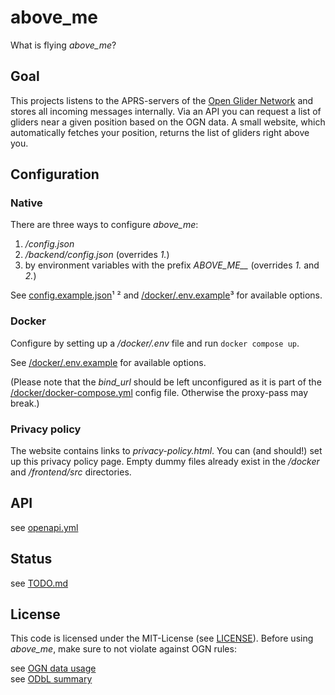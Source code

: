 # above_me
What is flying _above\_me_?

## Goal
This projects listens to the APRS-servers of the [Open Glider Network](http://wiki.glidernet.org/) and stores all incoming messages internally. Via an API you can request a list of gliders near a given position based on the OGN data. A small website, which automatically fetches your position, returns the list of gliders right above you.

## Configuration
### Native
There are three ways to configure _above\_me_:
1. _/config.json_
2. _/backend/config.json_ (overrides _1._)
3. by environment variables with the prefix _ABOVE\_ME\_\__ (overrides _1._ and _2._)

See [config.example.json](config.example.json)¹ ² and [/docker/.env.example](docker/.env.example)³ for available options.

### Docker
Configure by setting up a _/docker/.env_ file and run `docker compose up`.

See [/docker/.env.example](docker/.env.example) for available options.  

(Please note that the _bind\_url_ should be left unconfigured as it is part of the [/docker/docker-compose.yml](docker-compose.yml) config file. Otherwise the proxy-pass may break.)

### Privacy policy
The website contains links to _privacy-policy.html_. You can (and should!) set up this privacy policy page. Empty dummy files already exist in the _/docker_ and _/frontend/src_ directories.

## API
see [openapi.yml](openapi.yml)

## Status
see [TODO.md](TODO.md)

## License
This code is licensed under the MIT-License (see [LICENSE](LICENSE)). Before using _above\_me_, make sure to not violate against OGN rules:

see [OGN data usage](https://www.glidernet.org/ogn-data-usage/)  
see [ODbL summary](https://opendatacommons.org/licenses/odbl/summary/)
